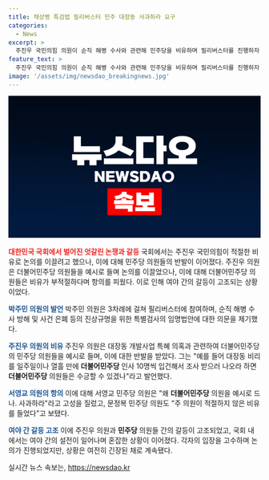 ```yaml
---
title: 채상병 특검법 필리버스터 민주 대장동 사과하라 요구
categories:
  - News
excerpt: >
  주진우 국민의힘 의원이 순직 해병 수사와 관련해 민주당을 비유하며 필리버스터를 진행하자 민주당 의원들의 항의를 불러일으켰다. 서영교 민주당 의원이 불만을 토로하며 주 의원을 비판하자 극한의 상황이 벌어졌고, 국회 내 갈등이 고조되는 모습을 보였다. 이에 대해 주진우 의원과 서영교 의원을 비롯한 여야 의원들 간의 논쟁과 혼란이 이어졌고, 의장석 앞에서의 고성으로 상황은 더 악화되었다. 현장에서의 강한 갈등이 화제를 모으고 있다.
feature_text: >
  주진우 국민의힘 의원이 순직 해병 수사와 관련해 민주당을 비유하며 필리버스터를 진행하자 민주당 의원들의 항의를 불러일으켰다. 서영교 민주당 의원이 불만을 토로하며 주 의원을 비판하자 극한의 상황이 벌어졌고, 국회 내 갈등이 고조되는 모습을 보였다. 이에 대해 주진우 의원과 서영교 의원을 비롯한 여야 의원들 간의 논쟁과 혼란이 이어졌고, 의장석 앞에서의 고성으로 상황은 더 악화되었다. 현장에서의 강한 갈등이 화제를 모으고 있다.
image: '/assets/img/newsdao_breakingnews.jpg'
---
```


<p><img src="/assets/img/newsdao_breakingnews.jpg" alt="koreaapp 속보" /></p>

<p><b><span style="color: #ee2323;">대한민국 국회에서 벌어진 엇갈린 논쟁과 갈등</span></b>
국회에서는 주진우 국민의힘이 적절한 비유로 논의를 이끌려고 했으나, 이에 대해 민주당 의원들의 반발이 이어졌다. 주진우 의원은 더불어민주당 의원들을 예시로 들며 논의를 이끌었으나, 이에 대해 더불어민주당 의원들은 비유가 부적절하다며 항의를 피웠다. 이로 인해 여야 간의 갈등이 고조되는 상황이었다.</p>

<p><b><span style="color: #1a5490;">박주민 의원의 발언</span></b>
박주민 의원은 3차례에 걸쳐 필리버스터에 참여하며, 순직 해병 수사 방해 및 사건 은폐 등의 진상규명을 위한 특별검사의 임명법안에 대한 의문을 제기했다.</p>

<p><b><span style="color: #1a5490;">주진우 의원의 비유</span></b>
주진우 의원은 대장동 개발사업 특혜 의혹과 관련하여 더불어민주당의 민주당 의원들을 예시로 들며, 이에 대한 반발을 받았다. 그는 "예를 들어 대장동 비리를 일주일이나 열흘 만에 <b>더불어민주당</b> 인사 10명씩 입건해서 조사 받으러 나오라 하면 <b>더불어민주당</b> 의원들은 수긍할 수 있겠나"라고 발언했다.</p>

<p><b><span style="color: #1a5490;">서영교 의원의 항의</span></b>
이에 대해 서영교 민주당 의원은 "왜 <b>더불어민주당</b> 의원을 예시로 드나. 사과하라"라고 고성을 질렀고, 문정복 민주당 의원도 "주 의원이 적절하지 않은 비유를 들었다"고 보탰다.</p>

<p><b><span style="color: #1a5490;">여야 간 갈등 고조</span></b>
이에 주진우 의원과 <b>민주당</b> 의원들 간의 갈등이 고조되었고, 국회 내에서는 여야 간의 설전이 일어나며 혼잡한 상황이 이어졌다. 각자의 입장을 고수하며 논의가 진행되었지만, 상황은 여전히 긴장된 채로 계속됐다.</p>
실시간 뉴스 속보는, <a href="https://newsdao.kr" rel="dofollow">https://newsdao.kr</a>


